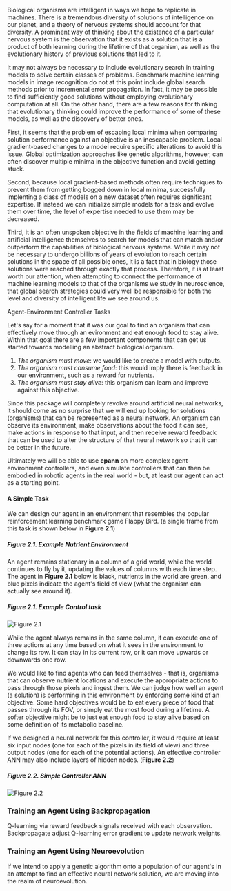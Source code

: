 

Biological organisms are intelligent in ways we hope to replicate in machines. There is a tremendous diversity of solutions of intelligence on our planet, and a theory of nervous systems should account for that diversity. A prominent way of thinking about the existence of a particular nervous system is the observation that it exists as a solution that is a product of both learning during the lifetime of that organism, as well as the evolutionary history of previous solutions that led to it. 

It may not always be necessary to include evolutionary search in training models to solve certain classes of problems. Benchmark machine learning models in image recognition do not at this point include global search methods prior to incremental error propagation. In fact, it may be possible to find sufficiently good solutions without employing evolutionary computation at all. On the other hand, there are a few reasons for thinking that evolutionary thinking could improve the performance of some of these models, as well as the discovery of better ones. 

First, it seems that the problem of escaping local minima when comparing solution performance against an objective is an inescapable problem. Local gradient-based changes to a model require specific alterations to avoid this issue. Global optimization approaches like genetic algorithms, however, can often discover multiple minima in the objective function and avoid getting stuck. 

Second, because local gradient-based methods often require techniques to prevent them from getting bogged down in local minima, successfully implenting a class of models on a new dataset often requires significant expertise. If instead we can initialize simple models for a task and evolve them over time, the level of expertise needed to use them may be decreased. 

Third, it is an often unspoken objective in the fields of machine learning and artificial intelligence themselves to search for models that can match and/or outperform the capabilities of biological nervous systems. While it may not be necessary to undergo billions of years of evolution to reach certain solutions in the space of all possible ones, it is a fact that in biology those solutions were reached through exactly that process. Therefore, it is at least worth our attention, when attempting to connect the performance of machine learning models to that of the organisms we study in neuroscience, that global search strategies could very well be responsible for both the level and diversity of intelligent life we see around us. 


Agent-Environment Controller Tasks


Let's say for a moment that it was our goal to find an organism that can effectively move through an evironment and eat enough food to stay alive. Within that goal there are a few important components that can get us started towards modelling an abstract biological organism. 

1. *The organism must move*: we would like to create a model with outputs.
2. *The organism must consume food*: this would imply there is feedback in our environment, such as a reward for nutrients.
3. *The organism must stay alive*: this organism can learn and improve against this objective. 

Since this package will completely revolve around artificial neural networks, it should come as no surprise that we will end up looking for solutions (organisms) that can be represented as a neural network. An organism can observe its environment, make observations about the food it can see, make actions in response to that input, and then receive reward feedback that can be used to alter the structure of that neural network so that it can be better in the future. 

Ultimately we will be able to use **epann** on more complex agent-environment controllers, and even simulate controllers that can then be embodied in robotic agents in the real world - but, at least our agent can act as a starting point. 

#### A Simple Task

We can design our agent in an environment that resembles the popular reinforcement learning benchmark game Flappy Bird. (a single frame from this task is shown below in **Figure 2.1**)

##### Figure 2.1. Example Nutrient Environment

An agent remains stationary in a column of a grid world, while the world continues to fly by it, updating the values of columns with each time step. The agent in **Figure 2.1** below is black, nutrients in the world are green, and blue pixels indicate the agent's field of view (what the organism can actually see around it).

##### Figure 2.1. Example Control task


![Figure 2.1](figures/agent.png)

While the agent always remains in the same column, it can execute one of three actions at any time based on what it sees in the environment to change its row. It can stay in its current row, or it can move upwards or downwards one row. 

We would like to find agents who can feed themselves - that is, organisms that can observe nutrient locations and execute the appropriate actions to pass through those pixels and ingest them. We can judge how well an agent (a solution) is performing in this environment by enforcing some kind of an objective. Some hard objectives would be to eat every piece of food that passes through its FOV, or simply eat the most food during a lifetime. A softer objective might be to just eat enough food to stay alive based on some definition of its metabolic baseline.

If we designed a neural network for this controller, it would require at least six input nodes (one for each of the pixels in its field of view) and three output nodes (one for each of the potential actions). An effective controller ANN may also include layers of hidden nodes. (**Figure 2.2**)

##### Figure 2.2. Simple Controller ANN

![Figure 2.2](figures/simplenet.png)

### Training an Agent Using Backpropagation

Q-learning via reward feedback signals received with each observation. Backpropagate adjust Q-learning error gradient to update network weights. 

### Training an Agent Using Neuroevolution

If we intend to apply a genetic algorithm onto a population of our agent's in an attempt to find an effective neural network solution, we are moving into the realm of neuroevolution.  
